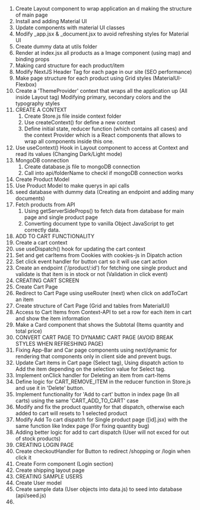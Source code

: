 1. Create Layout component to wrap application an d making the structure of main page
2. Install and adding Material UI
3. Update components with material UI classes
4. Modify _app.jsx & _document.jsx to avoid refreshing styles for Material UI
5. Create dummy data at utils folder
6. Render at index.jsx all products as a Image component (using map) and binding props
7. Making card structure for each product/item
8. Modify NextJS Header Tag for each page in our site (SEO performance)
9. Make page structure for each product using Grid styles (MaterialUI-Flexbox)
10. Create a 'ThemeProvider' context that wraps all the application up (All inside Layout tag) Modifying primary, secondary colors and the typography styles
11. CREATE A CONTEXT
    1. Create Store.js file inside context folder
    2. Use createContext() for define a new context
    3. Define initial state, reducer function (which contains all cases) and the context Provider which is a React components that allows to wrap all components inside this one.
12. Use useContext() Hook in Layout component to access at Context and read its values (Changing Dark/Light mode) 
13. MongoDB connection
    1. Create database.js file to mongoDB connection
    2. Call into api/folderName to checkl if mongoDB connection works 
14. Create Product Model
15. Use Product Model to make querys in api calls
16. seed database with dummy data (Creating an endpoint and adding many documents) 
17. Fetch products from API
    1. Using getServerSideProps() to fetch data from database for main page and single product page
    2. Converting document type to vanilla Object JavaScript to get correctly data.
18. ADD TO CART FUNCTIONALITY
  1. Create a cart context 
  2. use useDispatch() hook for updating the cart context
  3. Set and get carItems from Cookies with cookies-js in Dipatch action
  4. Set click event handler for button cart so it will use cart action
  5. Create an endpoint ('/product/:id') for fetching one single product and validate is that item is in stock or not (Validation in click event)
19. CREATING CART SCREEN
 1. Create Cart Page
 2. Redirect to Cart Page using useRouter (next) when click on addToCart an item
 3. Create structure of Cart Page (Grid and tables from MaterialUI)
 4. Access to Cart Items from Context-API to set a row for each item in cart and show the item information
 5. Make a Card component that shows the Subtotal (Items quantity and total price)
 20. CONVERT CART PAGE TO DYNAMIC CART PAGE (AVOID BREAK STYLES WHEN REFRESHING PAGE)
  1. Fixing App-Bar and Car page components using next/dynamic for rendering that components only in client side and prevent bugs.
21. Update Cart items in Cart page (Select tag), Using dispatch action to Add the item depending on the selection value for Select tag.
22. Implement onClick handler for Deleting an item from cart-Items
23. Define logic for CART_REMOVE_ITEM in the reducer function in Store.js and use it in 'Delete' button.
24. Implement functionality for 'Add to cart' button in index page (In all carts) using the same 'CART_ADD_TO_CART' case
25. Modify and fix the product quantity for that dispatch, otherwise each added to cart will resets to 1 selected product
26. Modify Add To cart dispatch for Single product page ([id].jsx) with the same function like Index page (For fixing quantity bug)
27. Adding better logic for add to cart dispatch (User will not exced for out of stock products)
28. CREATING LOGIN PAGE
 1. Create checkoutHandler for Button to redirect /shopping or /login when click it
 2. Create Form component (Login section)
 3. Create shipping layout page
29. CREATING SAMPLE USERS
 1. Create User model
 2. Create sample data (User objects into data.js) to seed into database (api/seed.js)
 3. 
